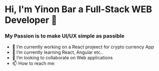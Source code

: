 # Hi, I'm Yinon Bar a Full-Stack WEB Developer 👋

### My Passion is to make UI/UX simple as passible

- 🔭 I’m currently working on a React projeect for crypto currency App  
- 🌱 I’m currently learning React, Angular etc..
- 👯 I’m looking to collaborate on Web applications
- 📫 How to reach me: 


